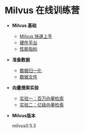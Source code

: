 # Milvus 在线训练营
- **Milvus 基础**
  * [Milvus 快速上手](milvus101/quickstart.md)
  * [硬件平台](milvus101/hardware_platform.md)
  * [性能指标](milvus101/performance_benchmark.md)


- **准备数据**
  * [数据归一化](data_preparation/data_normalization.md)
  * [数据文件](data_preparation/data_file_consideration.md)


- **向量搜索实验**
  * [实验一：百万向量检索](labs/lab1_sift1b_1m.md)
  * [实验二：亿级向量检索](labs/lab2_sift1b_100m.md)

- **Milvus版本**

  milvus0.5.3